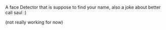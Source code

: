 A face Detector that is suppose to find your name, also a joke about better call saul :) 

(not really working for now)
